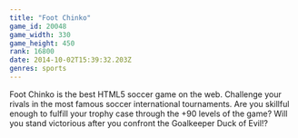 ```yaml
---
title: "Foot Chinko"
game_id: 20048
game_width: 330
game_height: 450
rank: 16800
date: 2014-10-02T15:39:32.203Z
genres: sports
---
```

Foot Chinko is the best HTML5 soccer game on the web. Challenge your rivals in the most famous soccer international tournaments. Are you skillful enough to fulfill your trophy case through the +90 levels of the game? Will you stand victorious after you confront the Goalkeeper Duck of Evil!?